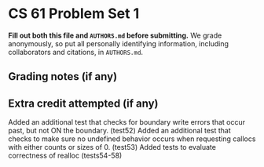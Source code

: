 CS 61 Problem Set 1
===================

**Fill out both this file and `AUTHORS.md` before submitting.** We grade
anonymously, so put all personally identifying information, including
collaborators and citations, in `AUTHORS.md`.

Grading notes (if any)
----------------------



Extra credit attempted (if any)
-------------------------------
Added an additional test that checks for boundary write errors that occur past, but not ON the boundary. (test52)
Added an additional test that checks to make sure no undefined behavior occurs when requesting callocs with either counts or sizes of 0. (test53)
Added tests to evaluate correctness of realloc (tests54-58)
